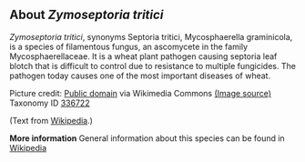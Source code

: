 **About *Zymoseptoria tritici***
-------------------------
*Zymoseptoria tritici*, synonyms Septoria tritici, Mycosphaerella 
graminicola, is a species of filamentous fungus, an ascomycete in the 
family 	Mycosphaerellaceae. It is a wheat plant pathogen causing 
septoria leaf blotch that is difficult to control due to resistance to 
multiple fungicides. The pathogen today causes one of the most 
important diseases of wheat.


Picture credit: [Public domain](https://commons.wikimedia.org/wiki/Main_Page) via Wikimedia Commons [(Image source)](https://en.wikipedia.org/wiki/File:Septoria-tritici.jpg)
Taxonomy ID [336722](https://www.uniprot.org/taxonomy/336722)

(Text from [Wikipedia](https://en.wikipedia.org/).)

**More information**
General information about this species can be found in [Wikipedia](https://en.wikipedia.org/wiki/Zymoseptoria_tritici)
